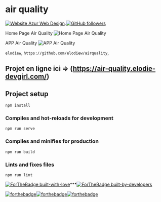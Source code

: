 # air quality

[![Website Azur Web Design](https://img.shields.io/website-up-down-green-red/http/shields.io.svg)](https://air-quality.elodie-devgirl.com/).[![GitHub followers](https://img.shields.io/github/followers/elodiew.svg?style=social&label=Follow&maxAge=2592000)](https://github.com/elodiew?tab=followers)



Home Page Air Quality
![Home Page Air Quality](https://zupimages.net/up/20/39/ubgc.jpg)

APP Air Quality
![APP Air Quality](https://zupimages.net/up/20/39/tkdx.jpg)


`elodiew`, `https://github.com/elodiew/airquality`, 

<!-- ABOUT THE PROJECT -->

## Projet en ligne ici => (https://air-quality.elodie-devgirl.com/)

## Project setup
```
npm install
```

### Compiles and hot-reloads for development
```
npm run serve
```

### Compiles and minifies for production
```
npm run build
```

### Lints and fixes files
```
npm run lint
```

[![ForTheBadge built-with-love](http://ForTheBadge.com/images/badges/built-with-love.svg)](https://GitHub.com/elodiew/)***[![ForTheBadge built-by-developers](http://ForTheBadge.com/images/badges/built-by-developers.svg)](https://GitHub.com/elodiew/)<br>

[![forthebadge](https://forthebadge.com/images/badges/made-with-vue.svg)](https://forthebadge.com)[![forthebadge](https://forthebadge.com/images/badges/uses-html.svg)](https://forthebadge.com)[![forthebadge](https://forthebadge.com/images/badges/uses-css.svg)](https://forthebadge.com)

